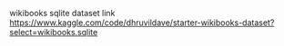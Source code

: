wikibooks sqlite dataset link
https://www.kaggle.com/code/dhruvildave/starter-wikibooks-dataset?select=wikibooks.sqlite
